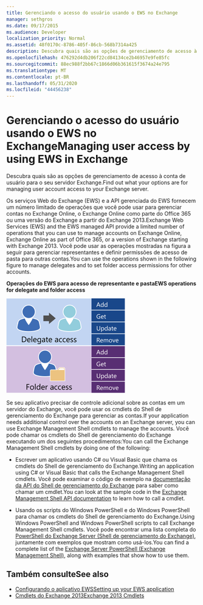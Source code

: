 ```yaml
---
title: Gerenciando o acesso do usuário usando o EWS no Exchange
manager: sethgros
ms.date: 09/17/2015
ms.audience: Developer
localization_priority: Normal
ms.assetid: 48f0170c-8786-405f-86cb-568b7314a425
description: Descubra quais são as opções de gerenciamento de acesso à conta de usuário para o seu servidor Exchange.
ms.openlocfilehash: 476292d4db206f22cd84134ce2b46957e9fe85fc
ms.sourcegitcommit: 88ec988f2bb67c1866d06b361615f3674a24e795
ms.translationtype: MT
ms.contentlocale: pt-BR
ms.lasthandoff: 05/31/2020
ms.locfileid: "44456238"
---
```

# <a name="managing-user-access-by-using-ews-in-exchange"></a><span data-ttu-id="9e1d5-103">Gerenciando o acesso do usuário usando o EWS no Exchange</span><span class="sxs-lookup"><span data-stu-id="9e1d5-103">Managing user access by using EWS in Exchange</span></span>

<span data-ttu-id="9e1d5-104">Descubra quais são as opções de gerenciamento de acesso à conta de usuário para o seu servidor Exchange.</span><span class="sxs-lookup"><span data-stu-id="9e1d5-104">Find out what your options are for managing user account access to your Exchange server.</span></span>
  
<span data-ttu-id="9e1d5-105">Os serviços Web do Exchange (EWS) e a API gerenciada do EWS fornecem um número limitado de operações que você pode usar para gerenciar contas no Exchange Online, o Exchange Online como parte do Office 365 ou uma versão do Exchange a partir do Exchange 2013.</span><span class="sxs-lookup"><span data-stu-id="9e1d5-105">Exchange Web Services (EWS) and the EWS managed API provide a limited number of operations that you can use to manage accounts on Exchange Online, Exchange Online as part of Office 365, or a version of Exchange starting with Exchange 2013.</span></span> <span data-ttu-id="9e1d5-106">Você pode usar as operações mostradas na figura a seguir para gerenciar representantes e definir permissões de acesso de pasta para outras contas.</span><span class="sxs-lookup"><span data-stu-id="9e1d5-106">You can use the operations shown in the following figure to manage delegates and to set folder access permissions for other accounts.</span></span> 
  
<span data-ttu-id="9e1d5-107">**Operações do EWS para acesso de representante e pasta**</span><span class="sxs-lookup"><span data-stu-id="9e1d5-107">**EWS operations for delegate and folder access**</span></span>

![Opções de gerenciamento de usuário do EWS.](media/Exchange_ManagingUserAccess_1.png)
  
<span data-ttu-id="9e1d5-109">Se seu aplicativo precisar de controle adicional sobre as contas em um servidor do Exchange, você pode usar os cmdlets do Shell de gerenciamento do Exchange para gerenciar as contas.</span><span class="sxs-lookup"><span data-stu-id="9e1d5-109">If your application needs additional control over the accounts on an Exchange server, you can use Exchange Management Shell cmdlets to manage the accounts.</span></span> <span data-ttu-id="9e1d5-110">Você pode chamar os cmdlets do Shell de gerenciamento do Exchange executando um dos seguintes procedimentos:</span><span class="sxs-lookup"><span data-stu-id="9e1d5-110">You can call the Exchange Management Shell cmdlets by doing one of the following:</span></span>
  
- <span data-ttu-id="9e1d5-111">Escrever um aplicativo usando C# ou Visual Basic que chama os cmdlets do Shell de gerenciamento do Exchange.</span><span class="sxs-lookup"><span data-stu-id="9e1d5-111">Writing an application using C# or Visual Basic that calls the Exchange Management Shell cmdlets.</span></span> <span data-ttu-id="9e1d5-112">Você pode examinar o código de exemplo na [documentação da API do Shell de gerenciamento do Exchange](../management/exchange-management-shell.md) para saber como chamar um cmdlet.</span><span class="sxs-lookup"><span data-stu-id="9e1d5-112">You can look at the sample code in the [Exchange Management Shell API documentation](../management/exchange-management-shell.md) to learn how to call a cmdlet.</span></span> 
    
- <span data-ttu-id="9e1d5-113">Usando os scripts do Windows PowerShell e do Windows PowerShell para chamar os cmdlets do Shell de gerenciamento do Exchange.</span><span class="sxs-lookup"><span data-stu-id="9e1d5-113">Using Windows PowerShell and Windows PowerShell scripts to call Exchange Management Shell cmdlets.</span></span> <span data-ttu-id="9e1d5-114">Você pode encontrar uma lista completa do [PowerShell do Exchange Server (Shell de gerenciamento do Exchange)](https://docs.microsoft.com/powershell/exchange/exchange-server/exchange-management-shell?view=exchange-ps), juntamente com exemplos que mostram como usá-los.</span><span class="sxs-lookup"><span data-stu-id="9e1d5-114">You can find a complete list of the [Exchange Server PowerShell (Exchange Management Shell)](https://docs.microsoft.com/powershell/exchange/exchange-server/exchange-management-shell?view=exchange-ps), along with examples that show how to use them.</span></span> 
    
## <a name="see-also"></a><span data-ttu-id="9e1d5-115">Também consulte</span><span class="sxs-lookup"><span data-stu-id="9e1d5-115">See also</span></span>

- [<span data-ttu-id="9e1d5-116">Configurando o aplicativo EWS</span><span class="sxs-lookup"><span data-stu-id="9e1d5-116">Setting up your EWS application</span></span>](setting-up-your-ews-application.md)   
- [<span data-ttu-id="9e1d5-117">Cmdlets do Exchange 2013</span><span class="sxs-lookup"><span data-stu-id="9e1d5-117">Exchange 2013 Cmdlets</span></span>](https://docs.microsoft.com/powershell/exchange/?view=exchange-ps)  
    

